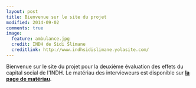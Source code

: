 ```yaml
---
layout: post
title: Bienvenue sur le site du projet
modified: 2014-09-02
comments: true
image:
  feature: ambulance.jpg
  credit: INDH de Sidi Slimane
  creditlink: http://www.indhsidislimane.yolasite.com/
---
```



Bienvenue sur le site du projet pour la deuxième évaluation des effets du capital social de l'INDH.
Le matériau des intervieweurs est disponible sur [**la page de matériau**](/ondh/materiau).
